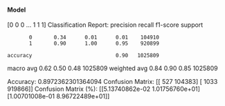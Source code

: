 #### Model
[0 0 0 ... 1 1 1]
Classification Report:
              precision    recall  f1-score   support

           0       0.34      0.01      0.01    104910
           1       0.90      1.00      0.95    920899

    accuracy                           0.90   1025809
   macro avg       0.62      0.50      0.48   1025809
weighted avg       0.84      0.90      0.85   1025809

Accuracy: 0.8972362301364094
Confusion Matrix:
[[   527 104383]
 [  1033 919866]]
Confusion Matrix (%):
[[5.13740862e-02 1.01756760e+01]
 [1.00701008e-01 8.96722489e+01]]
